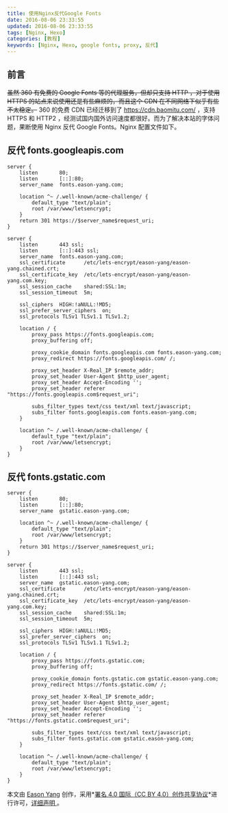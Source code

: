 ```yaml
---
title: 使用Nginx反代Google Fonts
date: 2016-08-06 23:33:55
updated: 2016-08-06 23:33:55
tags: [Nginx, Hexo]
categories: [教程]
keywords: [Nginx, Hexo, google fonts, proxy, 反代]
---
```


## 前言

<del> 虽然 360 有免费的 Google Fonts 等的代理服务，但却只支持 HTTP ，对于使用 HTTPS 的站点来说使用还是有些麻烦的，而且这个 CDN 在不同网络下似乎有些不太稳定。</del> 360 的免费 CDN 已经迁移到了 https://cdn.baomitu.com/ ，支持 HTTPS 和 HTTP2 ，经测试国内国外访问速度都很好。而为了解决本站的字体问题，果断使用 Nginx 反代 Google Fonts。Nginx 配置文件如下。

## 反代 fonts.googleapis.com

```nginx
server {
	listen       80;
	listen       [::]:80;
	server_name  fonts.eason-yang.com;

	location ^~ /.well-known/acme-challenge/ {
		default_type "text/plain";
		root /var/www/letsencrypt;
	}
	return 301 https://$server_name$request_uri;
}

server {
	listen       443 ssl;
	listen       [::]:443 ssl;
	server_name  fonts.eason-yang.com;
	ssl_certificate      /etc/lets-encrypt/eason-yang/eason-yang.chained.crt;
	ssl_certificate_key  /etc/lets-encrypt/eason-yang/eason-yang.com.key;
	ssl_session_cache    shared:SSL:1m;
	ssl_session_timeout  5m;

	ssl_ciphers  HIGH:!aNULL:!MD5;
	ssl_prefer_server_ciphers  on;
	ssl_protocols TLSv1 TLSv1.1 TLSv1.2;

	location / {
		proxy_pass https://fonts.googleapis.com;
		proxy_buffering off;

		proxy_cookie_domain fonts.googleapis.com fonts.eason-yang.com;
		proxy_redirect https://fonts.googleapis.com/ /;

		proxy_set_header X-Real_IP $remote_addr;
		proxy_set_header User-Agent $http_user_agent;
		proxy_set_header Accept-Encoding ''; 
		proxy_set_header referer "https://fonts.googleapis.com$request_uri";

		subs_filter_types text/css text/xml text/javascript;
		subs_filter fonts.googleapis.com fonts.eason-yang.com;
	}

	location ^~ /.well-known/acme-challenge/ {
		default_type "text/plain";
		root /var/www/letsencrypt;
	}
}
```
## 反代 fonts.gstatic.com

```nginx
server {
	listen       80;
	listen       [::]:80;
	server_name  gstatic.eason-yang.com;

	location ^~ /.well-known/acme-challenge/ {
		default_type "text/plain";
		root /var/www/letsencrypt;
	}
	return 301 https://$server_name$request_uri;
}

server {
	listen       443 ssl;
	listen       [::]:443 ssl;
	server_name  gstatic.eason-yang.com;
	ssl_certificate      /etc/lets-encrypt/eason-yang/eason-yang.chained.crt;
	ssl_certificate_key  /etc/lets-encrypt/eason-yang/eason-yang.com.key;
	ssl_session_cache    shared:SSL:1m;
	ssl_session_timeout  5m;

	ssl_ciphers  HIGH:!aNULL:!MD5;
	ssl_prefer_server_ciphers  on;
	ssl_protocols TLSv1 TLSv1.1 TLSv1.2;

	location / {
		proxy_pass https://fonts.gstatic.com;
		proxy_buffering off;

		proxy_cookie_domain fonts.gstatic.com gstatic.eason-yang.com;
		proxy_redirect https://fonts.gstatic.com/ /;

		proxy_set_header X-Real_IP $remote_addr;
		proxy_set_header User-Agent $http_user_agent;
		proxy_set_header Accept-Encoding ''; 
		proxy_set_header referer "https://fonts.gstatic.com$request_uri";

		subs_filter_types text/css text/xml text/javascript;
		subs_filter fonts.gstatic.com gstatic.eason-yang.com;
	}

	location ^~ /.well-known/acme-challenge/ {
		default_type "text/plain";
		root /var/www/letsencrypt;
	}
}
```

本文由 [Eason Yang](https://eason-yang.com) 创作，采用*[署名 4.0 国际（CC BY 4.0）创作共享协议](http://creativecommons.org/licenses/by/4.0/deed.zh)*进行许可，[详细声明 ](https://eason-yang.com/about/)。